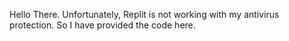 Hello There. Unfortunately, Replit is not working with my antivirus protection. So I have provided the code here.
